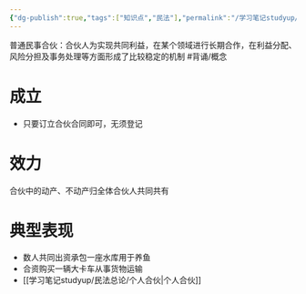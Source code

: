 ```yaml
---
{"dg-publish":true,"tags":["知识点","民法"],"permalink":"/学习笔记studyup/民法总论/普通民事合伙/","dgPassFrontmatter":true,"created":"2024-07-16T10:18:10.395+08:00","updated":"2024-10-26T22:22:16.346+08:00"}
---
```


普通民事合伙：合伙人为实现共同利益，在某个领域进行长期合作，在利益分配、风险分担及事务处理等方面形成了比较稳定的机制 #背诵/概念 
# 成立
- 只要订立合伙合同即可，无须登记
# 效力
合伙中的动产、不动产归全体合伙人共同共有
# 典型表现
- 数人共同出资承包⼀座水库用于养鱼
- 合资购买一辆大卡车从事货物运输
- [[学习笔记studyup/民法总论/个人合伙\|个人合伙]]
	